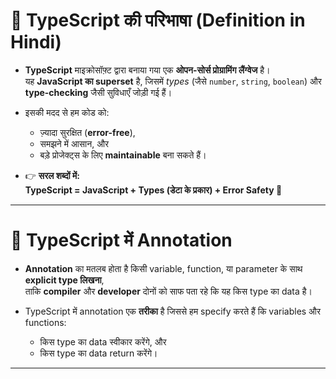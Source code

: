 # 📌 TypeScript की परिभाषा (Definition in Hindi)

- **TypeScript** माइक्रोसॉफ़्ट द्वारा बनाया गया एक **ओपन-सोर्स प्रोग्रामिंग लैंग्वेज** है।  
  यह **JavaScript का superset** है, जिसमें *types* (जैसे `number`, `string`, `boolean`) और **type-checking** जैसी सुविधाएँ जोड़ी गई हैं।  

- इसकी मदद से हम कोड को:
  - ज़्यादा सुरक्षित (**error-free**),
  - समझने में आसान, और
  - बड़े प्रोजेक्ट्स के लिए **maintainable** बना सकते हैं।  

- 👉 **सरल शब्दों में:**  
  **TypeScript = JavaScript + Types (डेटा के प्रकार) + Error Safety 🚀**

---

# 📝 TypeScript में Annotation

- **Annotation** का मतलब होता है किसी variable, function, या parameter के साथ **explicit type लिखना**,  
  ताकि **compiler** और **developer** दोनों को साफ पता रहे कि यह किस type का data है।  

- TypeScript में annotation एक **तरीका** है जिससे हम specify करते हैं कि variables और functions:
  - किस type का data स्वीकार करेंगे, और
  - किस type का data return करेंगे।  

---

